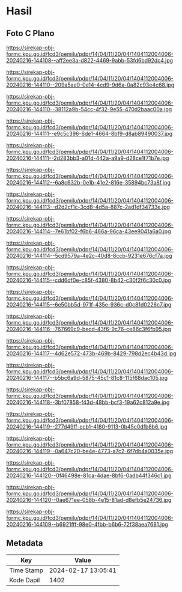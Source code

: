 # Hasil

## Foto C Plano

https://sirekap-obj-formc.kpu.go.id/fcd3/pemilu/pdpr/14/04/11/20/04/1404112004006-20240216-144108--aff2ee3a-d822-4469-9abb-53fd6bd92dc4.jpg

https://sirekap-obj-formc.kpu.go.id/fcd3/pemilu/pdpr/14/04/11/20/04/1404112004006-20240216-144110--209a5ae0-0e14-4cd9-9d6a-0a82c93e4c68.jpg

https://sirekap-obj-formc.kpu.go.id/fcd3/pemilu/pdpr/14/04/11/20/04/1404112004006-20240216-144110--38112a9b-54cc-4f32-9e55-470d2baac00a.jpg

https://sirekap-obj-formc.kpu.go.id/fcd3/pemilu/pdpr/14/04/11/20/04/1404112004006-20240216-144111--e9c5c396-6de1-4664-8bf9-d8ab89490037.jpg

https://sirekap-obj-formc.kpu.go.id/fcd3/pemilu/pdpr/14/04/11/20/04/1404112004006-20240216-144111--2d283bb3-a01d-442a-a9a9-d28ce1f71b7e.jpg

https://sirekap-obj-formc.kpu.go.id/fcd3/pemilu/pdpr/14/04/11/20/04/1404112004006-20240216-144112--6a8c632b-0e1b-41e2-816e-35894bc73a8f.jpg

https://sirekap-obj-formc.kpu.go.id/fcd3/pemilu/pdpr/14/04/11/20/04/1404112004006-20240216-144113--d2d2cf1c-3cd8-4d5a-887c-2ad1df34733e.jpg

https://sirekap-obj-formc.kpu.go.id/fcd3/pemilu/pdpr/14/04/11/20/04/1404112004006-20240216-144114--7e61bf02-f6b6-466a-96ca-43ee9041a6a0.jpg

https://sirekap-obj-formc.kpu.go.id/fcd3/pemilu/pdpr/14/04/11/20/04/1404112004006-20240216-144114--5cd9579a-4e2c-40d8-8ccb-9231e676cf7a.jpg

https://sirekap-obj-formc.kpu.go.id/fcd3/pemilu/pdpr/14/04/11/20/04/1404112004006-20240216-144115--cdd6df0e-c85f-4380-8b42-c30f2f6c30c0.jpg

https://sirekap-obj-formc.kpu.go.id/fcd3/pemilu/pdpr/14/04/11/20/04/1404112004006-20240216-144115--6e50bb5d-971f-435e-936c-d0c81d0226c7.jpg

https://sirekap-obj-formc.kpu.go.id/fcd3/pemilu/pdpr/14/04/11/20/04/1404112004006-20240216-144116--767669c9-becd-43f6-9c76-ce86c3f6fb95.jpg

https://sirekap-obj-formc.kpu.go.id/fcd3/pemilu/pdpr/14/04/11/20/04/1404112004006-20240216-144117--4d62e572-473b-469b-8429-798d2ec4b43d.jpg

https://sirekap-obj-formc.kpu.go.id/fcd3/pemilu/pdpr/14/04/11/20/04/1404112004006-20240216-144117--b5bc6a9d-5875-45c1-81c8-115f68dac105.jpg

https://sirekap-obj-formc.kpu.go.id/fcd3/pemilu/pdpr/14/04/11/20/04/1404112004006-20240216-144118--3bf07858-f43d-48bb-bcf3-19a62c812a9e.jpg

https://sirekap-obj-formc.kpu.go.id/fcd3/pemilu/pdpr/14/04/11/20/04/1404112004006-20240216-144119--277d49ff-ecb1-4180-9113-0b45c0dfb8b6.jpg

https://sirekap-obj-formc.kpu.go.id/fcd3/pemilu/pdpr/14/04/11/20/04/1404112004006-20240216-144119--0a647c20-be4e-4773-a7c2-6f7db4a0035e.jpg

https://sirekap-obj-formc.kpu.go.id/fcd3/pemilu/pdpr/14/04/11/20/04/1404112004006-20240216-144120--0f46498e-81ca-4dae-8bf6-0adb44f346c1.jpg

https://sirekap-obj-formc.kpu.go.id/fcd3/pemilu/pdpr/14/04/11/20/04/1404112004006-20240216-144120--0ae671ee-058b-4e15-81ad-d8efb5e24736.jpg

https://sirekap-obj-formc.kpu.go.id/fcd3/pemilu/pdpr/14/04/11/20/04/1404112004006-20240216-144109--b6921fff-98e0-4fbb-b6b6-72f38aea7681.jpg


## Metadata

| Key        | Value               |
| ---------- | ------------------- |
| Time Stamp | 2024-02-17 13:05:41 |
| Kode Dapil | 1402                |




